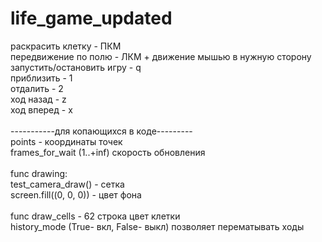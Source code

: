 # life_game_updated

раскрасить клетку - ПКМ<br />
передвижение по полю - ЛКМ + движение мышью в нужную сторону<br />
запустить/остановить игру - q<br />
приблизить - 1<br />
отдалить - 2<br />
ход назад - z<br />
ход вперед - x<br />
<br />
-----------для копающихся в коде---------<br />
points - координаты точек<br />
frames_for_wait (1..+inf) скорость обновления<br />
<br />
func drawing:<br />
test_camera_draw() - сетка<br />
screen.fill((0, 0, 0)) - цвет фона<br />
<br />
func draw_cells - 62 строка цвет клетки<br />
history_mode (True- вкл, False- выкл) позволяет перематывать ходы 
